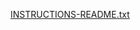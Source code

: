 [INSTRUCTIONS-README.txt](https://github.com/user-attachments/files/21702192/INSTRUCTIONS-README.txt)
